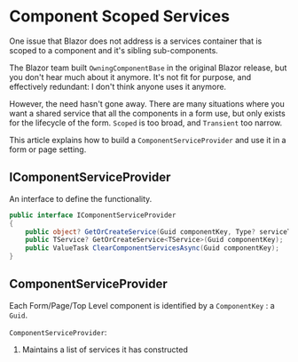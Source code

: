# Component Scoped Services

One issue that Blazor does not address is a services container that is scoped to a component and it's sibling sub-components.

The Blazor team built `OwningComponentBase` in the original Blazor release, but you don't hear much about it anymore.  It's not fit for purpose, and effectively redundant: I don't think anyone uses it anymore.

However, the need hasn't gone away.  There are many situations where you want a shared service that all the components in a form use, but only exists for the lifecycle of the form.  `Scoped` is too broad, and `Transient` too narrow.

This article explains how to build a `ComponentServiceProvider` and use it in a form or page setting.

## IComponentServiceProvider

An interface to define the functionality.

```csharp
public interface IComponentServiceProvider
{
    public object? GetOrCreateService(Guid componentKey, Type? serviceType);
    public TService? GetOrCreateService<TService>(Guid componentKey);
    public ValueTask ClearComponentServicesAsync(Guid componentKey);
}
```

## ComponentServiceProvider

Each Form/Page/Top Level component is identified by a `ComponentKey` :  a `Guid`.

`ComponentServiceProvider`:

1. Maintains a list of services it has constructed

